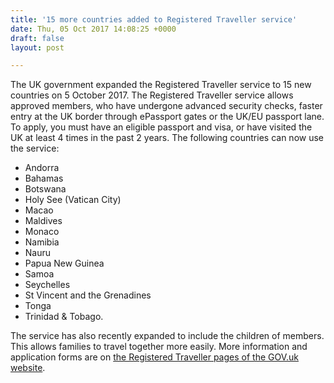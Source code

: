 ```yaml
---
title: '15 more countries added to Registered Traveller service'
date: Thu, 05 Oct 2017 14:08:25 +0000
draft: false
layout: post

---
```


The UK government expanded the Registered Traveller service to 15 new countries on 5 October 2017. The Registered Traveller service allows approved members, who have undergone advanced security checks, faster entry at the UK border through ePassport gates or the UK/EU passport lane. To apply, you must have an eligible passport and visa, or have visited the UK at least 4 times in the past 2 years. The following countries can now use the service:

*   Andorra
*   Bahamas
*   Botswana
*   Holy See (Vatican City)
*   Macao
*   Maldives
*   Monaco
*   Namibia
*   Nauru
*   Papua New Guinea
*   Samoa
*   Seychelles
*   St Vincent and the Grenadines
*   Tonga
*   Trinidad & Tobago.

The service has also recently expanded to include the children of members. This allows families to travel together more easily. More information and application forms are on [the Registered Traveller pages of the GOV.uk website](https://www.gov.uk/registered-traveller).